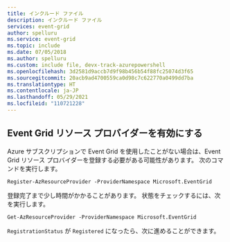 ```yaml
---
title: インクルード ファイル
description: インクルード ファイル
services: event-grid
author: spelluru
ms.service: event-grid
ms.topic: include
ms.date: 07/05/2018
ms.author: spelluru
ms.custom: include file, devx-track-azurepowershell
ms.openlocfilehash: 3d2581d9accb7d9f98b456b54f88fc25074d3f65
ms.sourcegitcommit: 20acb9ad4700559ca0d98c7c622770a0499dd7ba
ms.translationtype: HT
ms.contentlocale: ja-JP
ms.lasthandoff: 05/29/2021
ms.locfileid: "110721228"
---
```

## <a name="enable-event-grid-resource-provider"></a>Event Grid リソース プロバイダーを有効にする

Azure サブスクリプションで Event Grid を使用したことがない場合は、Event Grid リソース プロバイダーを登録する必要がある可能性があります。 次のコマンドを実行します。

```azurepowershell-interactive
Register-AzResourceProvider -ProviderNamespace Microsoft.EventGrid
```

登録完了まで少し時間がかかることがあります。 状態をチェックするには、次を実行します。

```azurepowershell-interactive
Get-AzResourceProvider -ProviderNamespace Microsoft.EventGrid
```

`RegistrationStatus` が `Registered` になったら、次に進めることができます。
